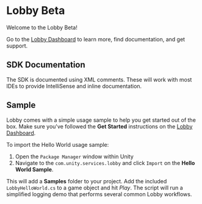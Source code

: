 # Lobby Beta

Welcome to the Lobby Beta!

Go to the [Lobby Dashboard](https://dashboard.unity3d.com/lobby) to learn more, find documentation, and get support.

## SDK Documentation

The SDK is documented using XML comments. These will work with most IDEs to provide IntelliSense and inline documentation.

## Sample

Lobby comes with a simple usage sample to help you get started out of the box. Make sure you've followed the **Get Started** instructions on the [Lobby Dashboard](https://dashboard.unity3d.com/lobby).

To import the Hello World usage sample:

1. Open the `Package Manager` window within Unity
2. Navigate to the `com.unity.services.lobby` and click `Import` on the **Hello World Sample**.

This will add a **Samples** folder to your project. Add the included `LobbyHelloWorld.cs` to a game object and hit *Play*.  The script will run a simplified logging demo that performs several common Lobby workflows.
